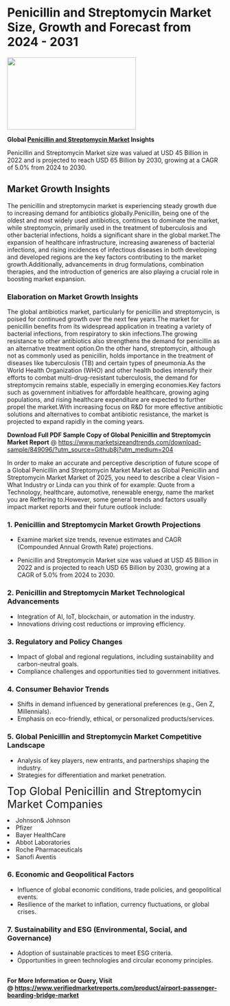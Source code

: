 <H1>Penicillin and Streptomycin Market Size, Growth and Forecast from 2024 - 2031</H1><img class="aligncenter size-medium wp-image-584254" src="https://thirdeyenews.in/wp-content/uploads/2024/09/Global-Market-Research-300x168.jpeg" alt="" width="300" height="168" /><p><strong>Global&nbsp;<a href="https://www.marketsizeandtrends.com/download-sample/849096/?utm_source=Github8j?utm_medium=204">Penicillin and Streptomycin Market</a> Insights</strong></p><p>Penicillin and Streptomycin Market size was valued at USD 45 Billion in 2022 and is projected to reach USD 65 Billion by 2030, growing at a CAGR of 5.0% from 2024 to 2030.</p><p><h2>Market Growth Insights</h2> The penicillin and streptomycin market is experiencing steady growth due to increasing demand for antibiotics globally.Penicillin, being one of the oldest and most widely used antibiotics, continues to dominate the market, while streptomycin, primarily used in the treatment of tuberculosis and other bacterial infections, holds a significant share in the global market.The expansion of healthcare infrastructure, increasing awareness of bacterial infections, and rising incidences of infectious diseases in both developing and developed regions are the key factors contributing to the market growth.Additionally, advancements in drug formulations, combination therapies, and the introduction of generics are also playing a crucial role in boosting market expansion. <h3>Elaboration on Market Growth Insights</h3> The global antibiotics market, particularly for penicillin and streptomycin, is poised for continued growth over the next few years.The market for penicillin benefits from its widespread application in treating a variety of bacterial infections, from respiratory to skin infections.The growing resistance to other antibiotics also strengthens the demand for penicillin as an alternative treatment option.On the other hand, streptomycin, although not as commonly used as penicillin, holds importance in the treatment of diseases like tuberculosis (TB) and certain types of pneumonia.As the World Health Organization (WHO) and other health bodies intensify their efforts to combat multi-drug-resistant tuberculosis, the demand for streptomycin remains stable, especially in emerging economies.Key factors such as government initiatives for affordable healthcare, growing aging populations, and rising healthcare expenditure are expected to further propel the market.With increasing focus on R&D for more effective antibiotic solutions and alternatives to combat antibiotic resistance, the market is projected to expand rapidly in the coming years.</p><p><span class=""><strong>Download Full PDF Sample Copy of Global Penicillin and Streptomycin Market Report</strong> @ <a href="https://www.marketsizeandtrends.com/download-sample/849096/?utm_source=Github8j?utm_medium=204" target="_blank">https://www.marketsizeandtrends.com/download-sample/849096/?utm_source=Github8j?utm_medium=204</a></span></p><p>In order to make an accurate and perceptive description of future scope of a Global&nbsp;Penicillin and Streptomycin Market Market as Global&nbsp;Penicillin and Streptomycin Market Market of 2025, you need to describe a clear Vision &ndash; What Industry or Linda can you think of for example: Quote from a Technology, healthcare, automotive, renewable energy, name the market you are Reffering to.However, some general trends and factors usually impact market reports and their future outlook include:</p><h3>1.&nbsp;<strong>Penicillin and Streptomycin Market Growth Projections</strong></h3><ul><li>Examine market size trends, revenue estimates and CAGR (Compounded Annual Growth Rate) projections.</li><li><p>Penicillin and Streptomycin Market size was valued at USD 45 Billion in 2022 and is projected to reach USD 65 Billion by 2030, growing at a CAGR of 5.0% from 2024 to 2030.</p></li></ul><h3>2.&nbsp;<strong>Penicillin and Streptomycin Market Technological Advancements</strong></h3><ul><li>Integration of AI, IoT, blockchain, or automation in the industry.</li><li>Innovations driving cost reductions or improving efficiency.</li></ul><h3>3.&nbsp;<strong>Regulatory and Policy Changes</strong></h3><ul><li>Impact of global and regional regulations, including sustainability and carbon-neutral goals.</li><li>Compliance challenges and opportunities tied to government initiatives.</li></ul><h3>4.&nbsp;<strong>Consumer Behavior Trends</strong></h3><ul><li>Shifts in demand influenced by generational preferences (e.g., Gen Z, Millennials).</li><li>Emphasis on eco-friendly, ethical, or personalized products/services.</li></ul><h3>5.&nbsp;<strong>Global Penicillin and Streptomycin Market Competitive Landscape</strong></h3><ul><li>Analysis of key players, new entrants, and partnerships shaping the industry.</li><li>Strategies for differentiation and market penetration.</li></ul><p data-pm-slice="1 1 []"><span style="color: inherit; font-family: inherit; font-size: 25px;">Top Global Penicillin and Streptomycin Market Companies</span></p><div class="" data-test-id=""><p><li>Johnson& Johnson</li><li> Pfizer</li><li> Bayer HealthCare</li><li> Abbot Laboratories</li><li> Roche Pharmaceuticals</li><li> Sanofi Aventis</li></p></div><h3>6.&nbsp;<strong>Economic and Geopolitical Factors</strong></h3><ul><li>Influence of global economic conditions, trade policies, and geopolitical events.</li><li>Resilience of the market to inflation, currency fluctuations, or global crises.</li></ul><h3>7.&nbsp;<strong>Sustainability and ESG (Environmental, Social, and Governance)</strong></h3><ul><li>Adoption of sustainable practices to meet ESG criteria.</li><li>Opportunities in green technologies and circular economy principles.</li></ul><h2><strong style="font-size: 14px;">For More Information or Query, Visit @&nbsp;</strong><a style="background-color: #ffffff; font-size: 14px;" href="https://www.marketsizeandtrends.com/report/penicillin-and-streptomycin-market/" target="_blank">https://www.verifiedmarketreports.com/product/airport-passenger-boarding-bridge-market</a></h2>